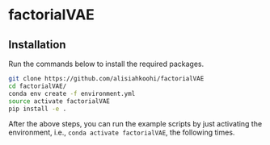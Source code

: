 # factorialVAE

## Installation

Run the commands below to install the required packages.

```bash
git clone https://github.com/alisiahkoohi/factorialVAE
cd factorialVAE/
conda env create -f environment.yml
source activate factorialVAE
pip install -e .
```

After the above steps, you can run the example scripts by just
activating the environment, i.e., `conda activate factorialVAE`, the
following times.
